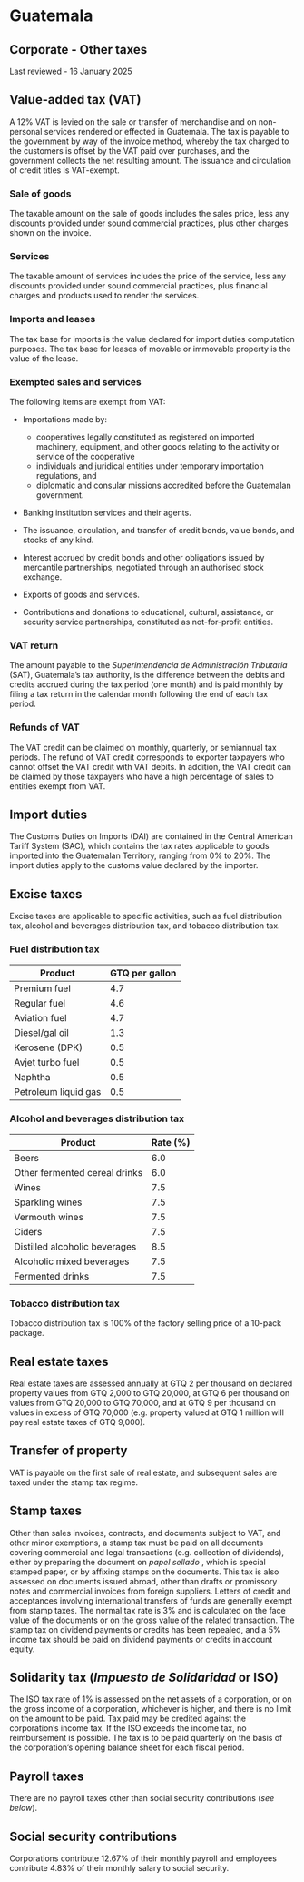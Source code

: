 # Guatemala
## Corporate - Other taxes
Last reviewed - 16 January 2025
## Value-added tax (VAT)
A 12% VAT is levied on the sale or transfer of merchandise and on non-personal services rendered or effected in Guatemala. The tax is payable to the government by way of the invoice method, whereby the tax charged to the customers is offset by the VAT paid over purchases, and the government collects the net resulting amount. The issuance and circulation of credit titles is VAT-exempt.
### Sale of goods
The taxable amount on the sale of goods includes the sales price, less any discounts provided under sound commercial practices, plus other charges shown on the invoice.
### Services
The taxable amount of services includes the price of the service, less any discounts provided under sound commercial practices, plus financial charges and products used to render the services.
### Imports and leases
The tax base for imports is the value declared for import duties computation purposes.
The tax base for leases of movable or immovable property is the value of the lease.
### Exempted sales and services
The following items are exempt from VAT:
  * Importations made by: 
    * cooperatives legally constituted as registered on imported machinery, equipment, and other goods relating to the activity or service of the cooperative 
    * individuals and juridical entities under temporary importation regulations, and 
    * diplomatic and consular missions accredited before the Guatemalan government. 


* Banking institution services and their agents. 
* The issuance, circulation, and transfer of credit bonds, value bonds, and stocks of any kind. 
* Interest accrued by credit bonds and other obligations issued by mercantile partnerships, negotiated through an authorised stock exchange. 
* Exports of goods and services. 
* Contributions and donations to educational, cultural, assistance, or security service partnerships, constituted as not-for-profit entities. 
### VAT return
The amount payable to the _Superintendencia de Administración Tributaria_ (SAT), Guatemala’s tax authority, is the difference between the debits and credits accrued during the tax period (one month) and is paid monthly by filing a tax return in the calendar month following the end of each tax period.
### Refunds of VAT
The VAT credit can be claimed on monthly, quarterly, or semiannual tax periods. The refund of VAT credit corresponds to exporter taxpayers who cannot offset the VAT credit with VAT debits.
In addition, the VAT credit can be claimed by those taxpayers who have a high percentage of sales to entities exempt from VAT.
## Import duties
The Customs Duties on Imports (DAI) are contained in the Central American Tariff System (SAC), which contains the tax rates applicable to goods imported into the Guatemalan Territory, ranging from 0% to 20%.
The import duties apply to the customs value declared by the importer.
## Excise taxes
Excise taxes are applicable to specific activities, such as fuel distribution tax, alcohol and beverages distribution tax, and tobacco distribution tax.
### Fuel distribution tax
Product | GTQ per gallon  
---|---  
Premium fuel | 4.7  
Regular fuel | 4.6  
Aviation fuel | 4.7  
Diesel/gal oil | 1.3  
Kerosene (DPK) | 0.5  
Avjet turbo fuel | 0.5  
Naphtha | 0.5  
Petroleum liquid gas | 0.5  
### Alcohol and beverages distribution tax
Product | Rate (%)  
---|---  
Beers | 6.0  
Other fermented cereal drinks | 6.0  
Wines | 7.5  
Sparkling wines | 7.5  
Vermouth wines | 7.5  
Ciders | 7.5  
Distilled alcoholic beverages | 8.5  
Alcoholic mixed beverages | 7.5  
Fermented drinks | 7.5  
### Tobacco distribution tax
Tobacco distribution tax is 100% of the factory selling price of a 10-pack package.
## Real estate taxes
Real estate taxes are assessed annually at GTQ 2 per thousand on declared property values from GTQ 2,000 to GTQ 20,000, at GTQ 6 per thousand on values from GTQ 20,000 to GTQ 70,000, and at GTQ 9 per thousand on values in excess of GTQ 70,000 (e.g. property valued at GTQ 1 million will pay real estate taxes of GTQ 9,000).
## Transfer of property
VAT is payable on the first sale of real estate, and subsequent sales are taxed under the stamp tax regime.
## Stamp taxes
Other than sales invoices, contracts, and documents subject to VAT, and other minor exemptions, a stamp tax must be paid on all documents covering commercial and legal transactions (e.g. collection of dividends), either by preparing the document on _papel sellado_ , which is special stamped paper, or by affixing stamps on the documents. This tax is also assessed on documents issued abroad, other than drafts or promissory notes and commercial invoices from foreign suppliers. Letters of credit and acceptances involving international transfers of funds are generally exempt from stamp taxes.
The normal tax rate is 3% and is calculated on the face value of the documents or on the gross value of the related transaction.
The stamp tax on dividend payments or credits has been repealed, and a 5% income tax should be paid on dividend payments or credits in account equity.
## Solidarity tax (_Impuesto de Solidaridad_ or ISO)
The ISO tax rate of 1% is assessed on the net assets of a corporation, or on the gross income of a corporation, whichever is higher, and there is no limit on the amount to be paid. Tax paid may be credited against the corporation’s income tax. If the ISO exceeds the income tax, no reimbursement is possible.
The tax is to be paid quarterly on the basis of the corporation’s opening balance sheet for each fiscal period.
## Payroll taxes
There are no payroll taxes other than social security contributions (_see below_).
## Social security contributions
Corporations contribute 12.67% of their monthly payroll and employees contribute 4.83% of their monthly salary to social security.
